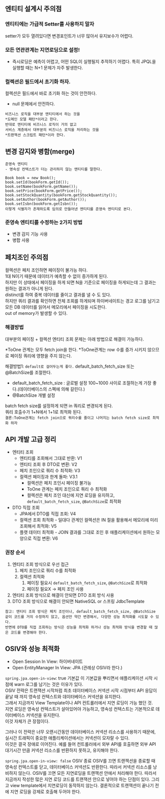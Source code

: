 ## 엔티티 설계시 주의점

### 엔티티에는 가급적 Setter를 사용하지 말자
setter가 모두 열려있다면 변경포인트가 너무 많아서 유지보수가 어렵다.

### 모든 연관관계는 지연로딩으로 설정!
- 즉시로딩은 예측이 어렵고, 어떤 SQL이 실행될지 추적하기 어렵다. 특히 JPQL을 실행할 때는 N+1 문제가 자주 발생한다.

### 컬렉션은 필드에서 초기화 하자.
컬렉션은 필드에서 바로 초기화 하는 것이 안전하다.
- null 문제에서 안전하다.


```
비즈니스 로직을 대부분 엔티티에서 하는 것을 
*도메인 모델 패턴*이라고 한다.
반대로 엔티티에 비즈니스 로직이 거의 없고 
서비스 계층에서 대부분의 비즈니스 로직을 처리하는 것을 
*트랜잭션 스크립트 패턴*이라 한다.
```

## 변경 감지와 병함(merge)
```
준영속 엔티티
- 영속성 컨텍스트가 더는 관리하지 않는 엔티티를 말한다.

Book book = new Book();
book.setId(bookForm.getId());
book.setName(bookForm.getName());
book.setPrice(bookForm.getPrice());
book.setStockQuantity(bookForm.getStockQuantity());
book.setAuthor(bookForm.getAuthor());
book.setIsbn(bookForm.getIsbn());
이렇게 식별자가 존재하도록 임의로 만들어낸 엔티티를 준영속 엔티티로 본다.
```

### 준영속 엔티티를 수정하는 2가지 방법
- 변경 감지 기능 사용
- 병합 사용




## 페치조인 주의점
컬렉션은 페치 조인하면 페이징이 불가능 하다.  
1대 N이기 때문에 데이터가 예측할 수 없이 증가하게 된다.  
하지만 이 상태에서 페이징을 하게 되면 N을 기준으로 페이징을 하게되는데
그 결과는 원하는 결과가 아니게 된다.  
distinct를 하여 중복 데이터를 줄이고 결과를 낼 수 도 있다.  
하지만 쿼리 결과를 확인하면 전체 조회를 하게되며
하이버네이트는 경고 로그를 남기고 모든 DB 데이터를 읽어서 메모리에서 페이징을 시도한다.  
out of memory가 발생할 수 있다.

### 해결방법
대부분의 페이징 + 컬렉션 엔티티 조회 문제는 아래 방법으로 해결이 가능하다.

*ToOne 관계는 모두 fetch join을 한다. *ToOne관계는 row 수를 증가 시키지 않으므로 페이징 쿼리에 영향을 주지 않는다.

해결방법1: `default로 걸어두는게 좋다.`
default_batch_fetch_size 또는 @BatchSize를 조절한다.
* default_batch_fetch_size : 글로벌 설정 100~1000 사이로 조절하는게 가장 좋다.(데이터베이스의 스펙에 의해 갈린다.)
* @BatchSize 개별 설정

batch fetch size를 설정하게 되면 in 쿼리로 변경되게 된다.  
쿼리 호출수가 1+N에서 1+1로 최적화 된다.  
`결론:ToOne관계는 fetch join으로 쿼리수를 줄이고 나머지는 batch fetch size로 최적화 하자`



## API 개발 고급 정리
* 엔티티 조회
  * 엔티티를 조회해서 그대로 반환: V1
  * 엔티티 조회 후 DTO로 변환: V2
  * 페치 조인으로 쿼리 수 최적화: V3
  * 컬렉션 페이징과 한계 돌파: V3.1
    * 컬렉션은 페치 조인시 페이징 불가능
    * ToOne 관계는 페치 조인으로 쿼리 수 최적화
    * 컬렉션은 페치 조인 대신에 지연 로딩을 유지하고, `default_batch_fetch_size`, `@BatchSize`로 최적화
* DTO 직접 조회
  * JPA에서 DTO를 직접 조회: V4
  * 컬렉션 조회 최적화 - 일대다 관계인 컬렉션은 IN 절을 활용해서 메모리에 미리 조회해서 최적화: V5
  * 플랫 데이터 최적화 - JOIN 결과를 그대로 조인 후 애플리케이션에서 원하는 모양으로 직접 변환: V6


### 권장 순서
1. 엔티티 조회 방식으로 우선 접근
   1. 페치 조인으로 쿼리 수를 최적화
   2. 컬렉션 최적화
      1. 페이징 필요시 `default_batch_fetch_size`, `@BatchSize`로 최적화
      2. 페이징 필요X -> 페치 조인 사용
2. 엔티티 조회 방식으로 해결이 안되면 DTO 조회 방식 사용
3. DTO 조회 방식으로 해결이 안되면 NativeSQL or 스프링 JdbcTemplate

```
참고: 엔티티 조회 방식은 페치 조인이나, default_batch_fetch_size, @BatchSize
같이 코드를 거의 수정하지 않고, 옵션만 약간 변경해서, 다양한 성능 최적화를 시도할 수 있다.
반면에 DTO를 직접 조회하는 방식은 성능을 최적화 하거나 성능 최적화 방식을 변경할 때 많은 코드를 변경해야 한다.
```

## OSIV와 성능 최적화
* Open Session In View: 하이버네이트
* Open EntityManager In View: JPA
(관례상 OSIV라 한다.)

`spring.jpa.open-in-view`: true 기본값
이 기본값을 뿌리면서 애플리케이션 시작 시점에 warn 로그를 남기는 것은 이유가 있다.  
OSIV 전략은 트랜잭션 시작처럼 최초 데이터베이스 커넥션 시작 시점부터 API 응답이 끝날 때 까지 영속성 컨텍스트와
데이터베이스 커넥션을 유지한다.  
그래서 지금까지 View Template이나 API 컨트롤러에서 지연 로딩이 가능 했던 것.  
지연 로딩은 영속성 컨텍스트가 살아있어야 가능하고, 영속성 컨텍스트는 기본적으로 데이터베이스 커넥션을 유지한다.  
이것 자체가 큰 장점이다.

그러나 이 전략은 너무 오랜시간동안 데이터베이스 커넥션 리소스를 사용하기 때문에, 
실시간 트래픽이 중요한 애플리케이션에서는 커넥션이 모자랄 수 있다.  
이것은 결국 장애로 이어진다.
예를 들어 컨트롤러에서 외부 API를 호출하면 외부 API 대기시간 만큼 커넥션 리소스를 반환하지 못하고, 유지해야 한다.


`spring.jpa.open-in-view: false` OSIV 종료
OSIV를 끄면 트랜잭션을 종료할 때 영속성 컨텍스트를 닫고, 데이터베이스 커넥션도 반환한다.
따라서 커넥션 리소스를 낭비하지 않는다.
OSIV를 끄면 모든 지연로딩을 트랜잭션 안에서 처리해야 한다.
따라서 지금까지 작성한 많은 지연 로딩 코드를 트랜잭션 안으로 넣어야 하는 단점이 있다.
그리고 view template에서 지연로딩이 동작하지 않는다.
결론적으로 트랜잭션이 끝나기 전에 지연 로딩을 강제로 호출해 두어야 한다.







